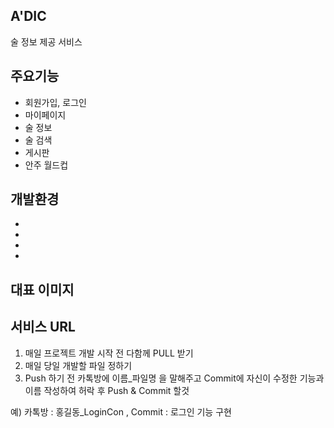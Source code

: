 ## A'DIC
술 정보 제공 서비스
## 주요기능
- 회원가입, 로그인
- 마이페이지
- 술 정보
- 술 검색
- 게시판
- 안주 월드컵
## 개발환경
- 
- 
- 
- 

## 대표 이미지


## 서비스 URL
1. 매일 프로젝트 개발 시작 전 다함께 PULL 받기
2. 매일 당일 개발할 파일 정하기
3. Push 하기 전 카톡방에 이름_파일명 을 말해주고
  Commit에 자신이 수정한 기능과 이름 작성하여 허락 후 Push & Commit 할것

예) 카톡방 : 홍길동_LoginCon   ,  Commit : 로그인 기능 구현
